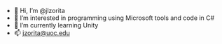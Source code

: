 - 👋 Hi, I’m @jlzorita
- 👀 I’m interested in programming using Microsoft tools and code in C#
- 🌱 I’m currently learning Unity
- 📫 jzorita@uoc.edu

<!---
jlzorita/jlzorita is a ✨ special ✨ repository because its `README.md` (this file) appears on your GitHub profile.
You can click the Preview link to take a look at your changes.
--->

